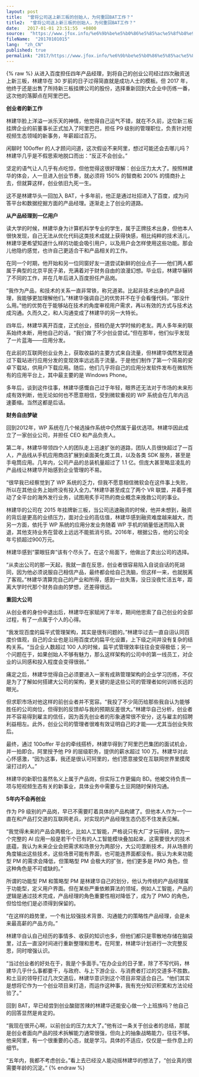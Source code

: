 ```yaml
---
layout: post
title:  "曾将公司送上新三板的创始人，为何重回BAT工作？"
title2:  "曾将公司送上新三板的创始人，为何重回BAT工作？"
date:   2017-01-01 23:51:55  +0800
source:  "https://www.jfox.info/%e6%9b%be%e5%b0%86%e5%85%ac%e5%8f%b8%e9%80%81%e4%b8%8a%e6%96%b0%e4%b8%89%e6%9d%bf%e7%9a%84%e5%88%9b%e5%a7%8b%e4%ba%ba-%e4%b8%ba%e4%bd%95%e9%87%8d%e5%9b%9ebat%e5%b7%a5%e4%bd%9c.html"
fileName:  "20170101015"
lang:  "zh_CN"
published: true
permalink: "2017/https://www.jfox.info/%e6%9b%be%e5%b0%86%e5%85%ac%e5%8f%b8%e9%80%81%e4%b8%8a%e6%96%b0%e4%b8%89%e6%9d%bf%e7%9a%84%e5%88%9b%e5%a7%8b%e4%ba%ba-%e4%b8%ba%e4%bd%95%e9%87%8d%e5%9b%9ebat%e5%b7%a5%e4%bd%9c.html"
---
```

{% raw %}
从进入百度担任四年产品经理，到将自己的创业公司经过四次融资送上新三板，林建华在 30 岁前的日子过得简直就是成功人士的模板。但 2017 年，他终于还是出售了所持新三板挂牌公司的股份，选择重新回到大企业中历练一番，这次他的落脚点在阿里巴巴。

**创业者的新工作**

林建华脸上洋溢一派乐天的神情，他觉得自己运气不错，就在不久前，这位新三板挂牌企业的前董事长正式加入了阿里巴巴，担任 P9 级别的管理职位，负责针对短视频生态领域的新事务，年薪超过百万。

闲聊时 100offer 的人才顾问问道，这次假设不来阿里，想过可能还会去哪儿吗？林建华几乎是不假思索地脱口而出：“反正不会创业。”

坚定的语气让人几乎有点吃惊，但他觉得这很好理解：创业压力太大了。按照林建华的体会，人一旦进入创业节奏，就必须将 150% 的智商和 200% 的情商扑上去，但就算这样，创业依旧九死一生。

这不是林建华头一回加入 BAT，十多年前，他正是通过社招进入了百度，成为问答平台和数据挖掘方面的产品经理。逐渐走上了创业的道路。

**从产品经理到一亿用户**

读大学的时候，林建华身为计算机科学专业的学生，属于正牌技术出身，但他本人很快发现，自己无法从优化代码这类技术成就上获得快感，相比纯粹的技术活儿，林建华更希望知道什么样的功能会吸引用户，以及用户会怎样使用这些功能。那会儿他隐约感觉，也许自己更适合干和产品相关的工作。

在同一个时期，他开始和另一位同窗好友一道尝试新鲜的创业点子——他们两人都属于典型的北京平民子弟，充满着对于财务自由的浪漫幻想。毕业后，林建华辗转了不同的工作，并在几年后进入百度担任产品岗。

“我作为产品，和技术的关系一直非常铁，称兄道弟。比起非技术出身的产品经理，我能够更加理解他们。”林建华强调自己的优势并不在于会看懂代码，“那没什么用。”他的优势在于能够站在技术的角度审视用户需求，再以有效的方式与技术达成沟通。久而久之，和人沟通变成了林建华的另一大特长。

四年后，林建华离开百度，正式创业，搭档仍是大学时候的老友。两人多年来的联系始终未断，用他自己的话，“我们做了不少创业尝试。”但在那年，他们似乎发现了一片蓝海——应用分发。

在此前的互联网创业业务上，获取收益的主要方式来自流量，但林建华偶然发现通过下载站进行应用分发的变现效率远远高于流量。于是他们制作了第一个简易的安卓下载站，供用户下载应用。随后，他们几乎将自己的应用分发软件发布在微软所有的应用平台上，其中最主要的是 Windows Phone。

多年后，谈到这件往事，林建华感慨自己过于年轻，眼界还无法对于市场的未来形成有效判断，他无论如何也不愿意相信，受到微软重视的 WP 系统会在几年内迅速萎缩。当然这都是后话。

**财务自由梦破**

回到2012年，WP 系统在几个候选操作系统中仍然属于最优选项。林建华因此成立了一家创业公司，并担任 CEO 和产品负责人。

第二年，林建华带领四个人的团队走上迅速扩张的道路，团队人员很快超过了一百人，产品线从手机应用商店扩展到桌面美化类工具，以及各类 SDK 服务，甚至是手电筒应用。几年内，公司产品的总装机量超过了 1.1 亿。但庞大甚至略显凌乱的产品线让林建华开始感到企业管理的不易。

“很早我已经察觉到了 WP 系统的乏力，但我不愿意相信微软会在这件事上失败，所以在其他业务上始终没有投入全力。”林建华甚至成立了两个 VR 联盟，并着手推动了全平台的海外发行业务，试图用炙手可热的商业概念来挽救公司的事业。

林建华的公司在 2015 年挂牌新三板，当公司迅速融资的时候，他并未想到，融资的背后是更高的业绩压力，面对企业的高估值，林建华感到融资难度越来越大，而另一方面，依托于 WP 系统的应用分发业务随着 WP 手机的销量低迷而陷入衰退，其他支持业务在营收上远远不能抵消亏损。2016年，根据公告，他的公司全年亏损超过900万元。

林建华感到“蒙眼狂奔”该有个尽头了。在这个局面下，他做出了卖出公司的选择。

“从卖出公司的那一天起，我就一直在反思，创业者很容易陷入自说自话的死胡同，因为他必须说服自己相信产品，最终都会给自己洗脑，但这样一来，也就脱离了客观。”林建华清算完自己的产业和所得，感到一丝失落，没日没夜忙活五年，距离大学时代那个财务自由的梦想，还差得很远。

**重回大公司**

从创业者的身份中退出后，林建华在家赋闲了半年，期间他思索了自己创业的全部过程，有了一点属于个人的心得。

“我发现百度的扁平式管理架构，其实是很有问题的。”林建华过去一直自诩认同百度价值观，自己的企业也是沿用百度式的扁平化设置，上下级之间并没有复杂的结构关系。“当企业人数超过 100 人的时候，扁平式管理效率往往会变得极低；另一个问题在于，如果创始人不够有魅力，那么这样架构的公司中的第一线员工，对企业的认同感和投入程度会变得很弱。”

痛定之后，林建华觉得自己必须要进入一家有成熟管理架构的企业学习历练，不仅是为了了解如何搭建大公司的架构，更关键的是这些公司的管理者如何训练长远的眼光。

但求职市场对他这样的前创业者并不宽容。“我投了不少简历给那些我自认为能够胜任的公司岗位，但得到的反馈却与我的预期反差很大。”林建华自己分析，创业者并不容易得到雇主的信任，因为首先创业者的形象通常很不安分，这与雇主的招聘利益相左。此外，创业公司的管理者很难有效证明自己的才能——尤其当创业失败后。

最终，通过 100offer 平台的牵线搭桥，林建华得到了阿里巴巴集团的面试机会，并一拍即合。阿里授予他 P9 的层级职务，提供的薪水超过 100 万。林建华对此心怀感激，“因为这事，我还是很认可阿里的，他们愿意接受在互联网世界里摸爬滚打过的人。”

林建华的新职位虽然名义上属于产品岗，但实际工作更偏向 BD。他被交待负责一项与短视频生态有关的新事业，具体业务中需要与土豆网随时保持沟通。

**5年内不会再创业**

作为 P9 级别的产品岗，早已不需要盯着具体的产品构建了。但他本人作为一个一直在和产品打交道的互联网老兵，对实现的产品经理生态仍忍不住发表见解。

“我觉得未来的产品会两极化，比如人工智能，严格说只有大厂才玩得转，因为一个完整的 AI 应用一般是若干个已有的人工智能模块叠加起来，这需要很大的技术底蕴，我认为未来企业会把需求和场景分为两部分，大公司垄断技术，并从场景的角度输出这些技术，这些场景可能有界面，也可能连界面都没有。我认为未来功能型 PM 的需求会降低，但策略型 PM 会极大的扩张，他们更多是 PMO 角色，但这种角色是不可或缺的。”

所谓的功能型 PM 和策略型 PM 是林建华自己的划分，他认为传统的产品经理属于功能型，定义用户界面。但在某些严重依赖算法的领域，例如人工智能，产品的逻辑是通过技术完成，产品经理的角色重要性相对降低了，成为了 PMO 的角色，但恰恰他们是必须得到保留的。

“在这样的趋势里，一个有比较强技术背景、沟通能力的策略性产品经理，会是未来最高薪的产品方向。”

林建华自认自己经历的事情多、收获的知识也多，但他们都只是零散地存储在脑袋里，过去一直没时间进行重新整理和思考。在阿里，林建华计划进行一次完整反思，同时增强认识。

“当过创业者的好处在于，我是个多面手。”在办企业的日子里，除了不写代码，林建华几乎什么事都要干，与政府、与上下游企业、与消费者打过的交道多不胜数。和土豆的领导打过几次交道后，林建华意识到这个项目非常适合自己。“他们其实是想将它作为一个创业项目来打造，而运作这种事，我有充分知识积累和方法论经验了。”

回到 BAT，早已经尝到创业酸甜苦辣的林建华还能安心做一个上班族吗？他自己的回答显然是肯定的。

“我现在很开心啊，以前创业的压力太大了。”他有过一条关于创业者的总结，那就是创业者面向产品的技术拆解能力通常很强，但向上的抽象战略能力，往往不够。他来阿里，有一个很重要的心态，就是学习。具体的不适应，仅仅是一些作息上的细节。

“五年内，我都不考虑创业。”看上去已经没人能动摇林建华的想法了，“创业真的很需要年龄的沉淀。”
{% endraw %}
